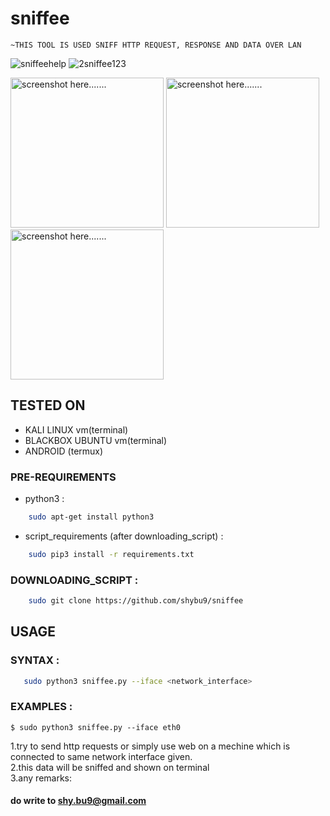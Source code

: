 # sniffee 
    ~THIS TOOL IS USED SNIFF HTTP REQUEST, RESPONSE AND DATA OVER LAN 
    
![sniffeehelp](https://user-images.githubusercontent.com/112984045/197439123-32574f3f-5e65-4f72-b3af-8424bb2f7b96.png)
![2sniffee123](https://user-images.githubusercontent.com/112984045/197439404-542529d4-beeb-493c-97ac-7829f80a3be4.png)

<img width=245 height = 240 src="https://user-images.githubusercontent.com/112984045/197439585-3bbd68b6-7d78-445c-a2a2-92fb28af1a11.png" alt="screenshot here......." /> <img width=245 height = 240 src="https://user-images.githubusercontent.com/112984045/197439636-faab0035-a698-45e0-b555-e4f1ae711335.png" alt="screenshot here......." /> <img width=245 height = 240 src="https://user-images.githubusercontent.com/112984045/197439656-c6ca408c-1142-4767-abba-6bdfb6aec29f.png" alt="screenshot here......." />

## TESTED ON

* KALI LINUX vm(terminal)
* BLACKBOX UBUNTU vm(terminal)
* ANDROID (termux)


### PRE-REQUIREMENTS 
* python3 :
```bash
    sudo apt-get install python3
```



* script_requirements (after downloading_script) :
```bash
    sudo pip3 install -r requirements.txt
``` 
### DOWNLOADING_SCRIPT :
```bash
    sudo git clone https://github.com/shybu9/sniffee
```
## USAGE 

### SYNTAX : 
```bash
   sudo python3 sniffee.py --iface <network_interface>
```

### EXAMPLES :
`$ sudo python3 sniffee.py --iface eth0 ` 

1.try to send http requests or simply use web on a mechine which is connected to same network interface given.<br>
2.this data will be sniffed and shown on terminal<br>
3.any remarks:<br>
####     do write to shy.bu9@gmail.com
